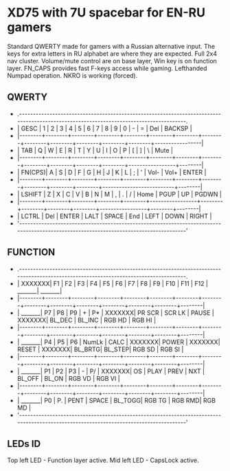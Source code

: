# XD75 with 7U spacebar for EN-RU gamers

Standard QWERTY made for gamers with a Russian alternative input.
The keys for extra letters in RU alphabet are where they are expected.
Full 2x4 nav cluster. 
Volume/mute control are on base layer, Win key is on function layer.
FN_CAPS provides fast F-keys access while gaming. Lefthanded Numpad operation.
NKRO is working (forced).

## QWERTY
 * .--------------------------------------------------------------------------------------------------------------------------------------.
 * | GESC   | 1      | 2      | 3      | 4      | 5      | 6      | 7      | 8      | 9      | 0      | -      | =      | Del    | BACKSP |
 * |--------+--------+--------+--------+--------+--------+--------+--------+--------+--------+--------+--------+--------+-----------------|
 * | TAB    | Q      | W      | E      | R      | T      | Y      | U      | I      | O      | P      | [      | ]      | \      | Mute   |
 * |--------+--------+--------+--------+--------+--------+--------+--------+--------+--------+--------+--------+-----------------+--------|
 * | FN(CPS)| A      | S      | D      | F      | G      | H      | J      | K      | L      | ;      | '      | Vol-   | Vol+   | ENTER  |
 * |--------+--------+--------+--------+--------+--------+--------+--------+--------+--------+--------+--------------------------+--------|
 * | LSHIFT | Z      | X      | C      | V      | B      | N      | M      | ,      | .      | /      | Home   | PGUP   | UP     | PGDWN  |
 * |--------+--------+--------+--------+--------+-----------------+--------+--------+--------+--------+-----------------+--------+--------|
 * | LCTRL  | Del    | ENTER  | LALT   |                             SPACE                            | End    | LEFT   | DOWN   | RIGHT  |
 * '--------------------------------------------------------------------------------------------------------------------------------------'

## FUNCTION
 * .--------------------------------------------------------------------------------------------------------------------------------------.
 * | XXXXXXX| F1     | F2     | F3     | F4     | F5     | F6     | F7     | F8     | F9     | F10    | F11    | F12    | _______| _______|
 * |--------+--------+--------+--------+--------+--------+--------+--------+--------+--------+--------+--------+--------+--------+--------|
 * | _______| P7     | P8     | P9     | +      | P*     | XXXXXXX| PR SCR | SCR LK | PAUSE  | XXXXXXX| BL_DEC | BL_INC | RGB HD | RGB HI |
 * |--------+--------+--------+--------+--------+--------+--------+--------+--------+--------+--------+--------+--------+--------+--------|
 * | _______| P4     | P5     | P6     | NumLk  | CALC   | XXXXXXX| POWER  | XXXXXXX| RESET  | XXXXXXX| BL_BRTG| BL_STEP| RGB SD | RGB SI |
 * |--------+--------+--------+--------+--------+--------+--------+--------+--------+--------+--------+--------+--------+--------+--------|
 * | _______| P1     | P2     | P3     | -      | P/     | XXXXXXX| OS     |  PLAY  | PREV   | NXT    | BL_OFF | BL_ON  | RGB VD | RGB VI |
 * |--------+--------+--------+--------+--------+--------+--------+--------+--------+--------+--------+--------+--------+--------+--------|
 * | _______| P0     | P.     | PENT   |                             SPACE                            | BL_TOGG| RGB TG | RGB RMD| RGB MD |
 * '--------------------------------------------------------------------------------------------------------------------------------------'


## LEDs ID

Top left LED - Function layer active.
Mid left LED - CapsLock active.
